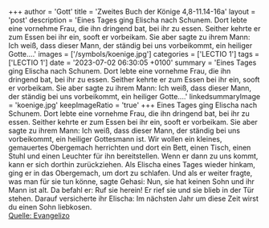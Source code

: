 +++
author = 'Gott'
title = 'Zweites Buch der Könige 4,8-11.14-16a'
layout = 'post'
description = 'Eines Tages ging Elischa nach Schunem. Dort lebte eine vornehme Frau, die ihn dringend bat, bei ihr zu essen. Seither kehrte er zum Essen bei ihr ein, sooft er vorbeikam. Sie aber sagte zu ihrem Mann: Ich weiß, dass dieser Mann, der ständig bei uns vorbeikommt, ein heiliger Gotte....'
images = ['/symbols/koenige.jpg']
categories = ['LECTIO 1']
tags = ['LECTIO 1']
date = '2023-07-02 06:30:05 +0100'
summary = 'Eines Tages ging Elischa nach Schunem. Dort lebte eine vornehme Frau, die ihn dringend bat, bei ihr zu essen. Seither kehrte er zum Essen bei ihr ein, sooft er vorbeikam. Sie aber sagte zu ihrem Mann: Ich weiß, dass dieser Mann, der ständig bei uns vorbeikommt, ein heiliger Gotte....'
linkedsummaryImage = 'koenige.jpg'
keepImageRatio = 'true'
+++
Eines Tages ging Elischa nach Schunem. Dort lebte eine vornehme Frau, die ihn dringend bat, bei ihr zu essen. Seither kehrte er zum Essen bei ihr ein, sooft er vorbeikam.
Sie aber sagte zu ihrem Mann: Ich weiß, dass dieser Mann, der ständig bei uns vorbeikommt, ein heiliger Gottesmann ist.<!--more-->
Wir wollen ein kleines, gemauertes Obergemach herrichten und dort ein Bett, einen Tisch, einen Stuhl und einen Leuchter für ihn bereitstellen. Wenn er dann zu uns kommt, kann er sich dorthin zurückziehen.
Als Elischa eines Tages wieder hinkam, ging er in das Obergemach, um dort zu schlafen.
Und als er weiter fragte, was man für sie tun könne, sagte Gehasi: Nun, sie hat keinen Sohn und ihr Mann ist alt.
Da befahl er: Ruf sie herein! Er rief sie und sie blieb in der Tür stehen.
Darauf versicherte ihr Elischa: Im nächsten Jahr um diese Zeit wirst du einen Sohn liebkosen.<br> [Quelle: Evangelizo](https://evangeliumtagfuertag.org/DE/gospel)